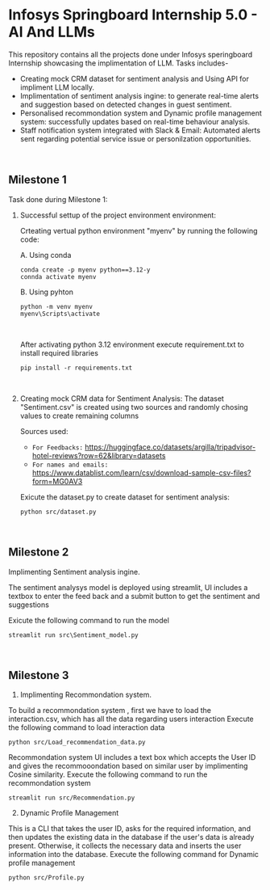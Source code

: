 # Infosys Springboard Internship 5.0 - AI And LLMs

This repository contains all the projects done under Infosys speringboard Internship showcasing the implimentation of LLM. Tasks includes-
- Creating mock CRM dataset for sentiment analysis and Using API for impliment LLM locally.
- Implimentation of sentiment analysis ingine: to generate real-time alerts and suggestion based on detected changes in guest sentiment.
- Personalised recommondation system and Dynamic profile management system: successfully updates based on real-time behaviour analysis.
- Staff notification system integrated with Slack & Email: Automated alerts sent regarding potential service issue or personilzation opportunities.

<br>

## Milestone 1

Task done during Milestone 1:
1. Successful settup of the project environment environment:
   
   Crteating vertual python environment "myenv" by running the following code:

   A. Using conda
    ```
    conda create -p myenv python==3.12-y
    connda activate myenv
    ```
   B. Using pyhton
    ```
    python -m venv myenv
    myenv\Scripts\activate
    ```
    <br>

    After activating python 3.12 environment execute requirement.txt to install required libraries
    ```
    pip install -r requirements.txt
    ```
    <br>
2. Creating mock CRM data for Sentiment Analysis:
    The dataset "Sentiment.csv" is created using two sources and randomly chosing values to create remaining columns
  
    Sources used:
    - `For Feedbacks:`  https://huggingface.co/datasets/argilla/tripadvisor-hotel-reviews?row=62&library=datasets
    - `For names and emails:`  https://www.datablist.com/learn/csv/download-sample-csv-files?form=MG0AV3
  
    Exicute the dataset.py to create dataset for sentiment analysis:
    ```
    python src/dataset.py
    ```
<br>

## Milestone 2

Implimenting Sentiment analysis ingine.

The sentiment analysys model is deployed using streamlit, UI includes a textbox to enter the feed back and a submit button to get the sentiment and suggestions

Exicute the following command to run the model

```
streamlit run src\Sentiment_model.py
```
<br>

## Milestone 3

1. Implimenting Recommondation system.

To build a recommondation system , first we have to load the interaction.csv, which has all the data regarding users interaction
Execute the following command to load interaction data
```
python src/Load_recommendation_data.py
```

Recommondation system UI includes a text box which accepts the User ID and gives the recommooondation based on similar user by implimenting Cosine similarity.
Execute the following command to run the recommondation system
```
streamlit run src/Recommendation.py
```

2. Dynamic Profile Management

This is a CLI that takes the user ID, asks for the required information, and then updates the existing data in the database if the user's data is already present. Otherwise, it collects the necessary data and inserts the user information into the database.
Execute the following command for Dynamic profile management
```
python src/Profile.py
```
